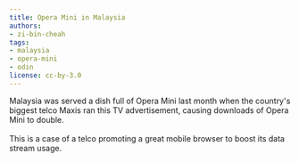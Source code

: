 ```yaml
---
title: Opera Mini in Malaysia
authors:
- zi-bin-cheah
tags:
- malaysia
- opera-mini
- odin
license: cc-by-3.0
---
```

Malaysia was served a dish full of Opera Mini  last month when the country&#39;s biggest telco Maxis ran this TV advertisement, causing downloads of Opera Mini to double.<br/><br/>This is a case of a telco promoting a great mobile browser to boost its data stream usage.<br/><br/><object width="425" height="344"><param name="movie" value="http://www.youtube.com/v/e_ZLWwiPZKw&amp;hl=en&amp;fs=1" /><param name="allowFullScreen" value="true" /><embed src="http://www.youtube.com/v/e_ZLWwiPZKw&amp;hl=en&amp;fs=1" type="application/x-shockwave-flash" allowfullscreen="true" width="425" height="344" allowscriptaccess="never" /></object><br/><br/>
